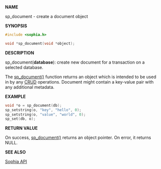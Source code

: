
**NAME**

sp\_document - create a document object

**SYNOPSIS**

```C
#include <sophia.h>

void *sp_document(void *object);
```

**DESCRIPTION**

sp\_document(**database**): create new document for a transaction on a selected database.

The [sp\_document()](sp_document.md) function returns an object which is intended
to be used in by any [CRUD](../crud/transactions.md) operations. Document might contain a
key-value pair with any additional metadata.

**EXAMPLE**

```C
void *o = sp_document(db);
sp_setstring(o, "key", "hello", 0);
sp_setstring(o, "value", "world", 0);
sp_set(db, o);
```

**RETURN VALUE**

On success, [sp\_document()](sp_document.md) returns an object pointer.
On error, it returns NULL.

**SEE ALSO**

[Sophia API](../tutorial/api.md)
